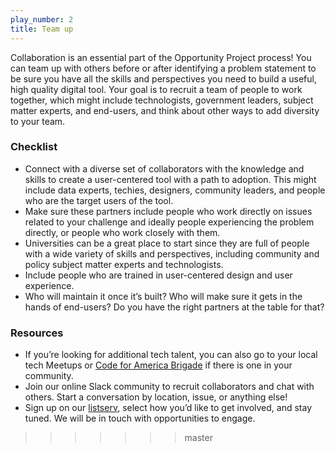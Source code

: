 ```yaml
---
play_number: 2
title: Team up
---
```


Collaboration is an essential part of the Opportunity Project process! You can team up with others before or after identifying a problem statement to be sure you have all the skills and perspectives you need to build a useful, high quality digital tool. Your goal is to recruit a team of people to work together, which might include technologists, government leaders, subject matter experts, and end-users, and think about other ways to add diversity to your team.

### Checklist
- Connect with a diverse set of collaborators with the knowledge and skills to create a user-centered tool with a path to adoption. This might include data experts, techies, designers, community leaders, and people who are the target users of the tool.  
- Make sure these partners include people who work directly on issues related to your challenge and ideally people experiencing the problem directly, or people who work closely with them. 
- Universities can be a great place to start since they are full of people with a wide variety of skills and perspectives, including community and policy subject matter experts and technologists.
- Include people who are trained in user-centered design and user experience. 
- Who will maintain it once it’s built? Who will make sure it gets in the hands of end-users? Do you have the right partners at the table for that? 

### Resources
- If you’re looking for additional tech talent, you can also go to your local tech Meetups or [Code for America Brigade](http://brigade.codeforamerica.org/brigade/list) if there is one in your community.  
- Join our online Slack community to recruit collaborators and chat with others. Start a conversation by location, issue, or anything else! 
- Sign up on our [listserv](http://eepurl.com/cd6yor), select how you’d like to get involved, and stay tuned. We will be in touch with opportunities to engage. 
>>>>>>> master
